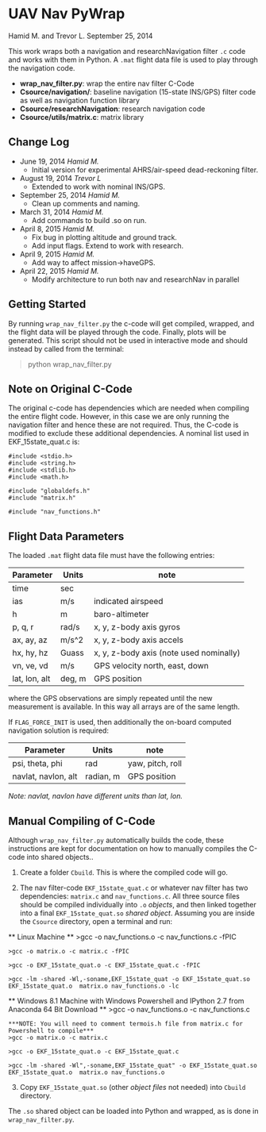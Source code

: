 # UAV Nav PyWrap
Hamid M. and Trevor L.
September 25, 2014

This work wraps both a navigation and researchNavigation filter `.c` code and works with them in Python.  A `.mat` flight data file is used to play through the navigation code.

* **wrap_nav_filter.py**: wrap the entire nav filter C-Code
* **Csource/navigation/**: baseline navigation (15-state INS/GPS) filter code as well as navigation function library
* **Csource/researchNavigation**: research navigation code
* **Csource/utils/matrix.c**: matrix library
 
## Change Log

* June 19, 2014      *Hamid M.* 
    - Initial version for experimental AHRS/air-speed dead-reckoning filter.
* August 19, 2014    *Trevor L* 
    - Extended to work with nominal INS/GPS.
* September 25, 2014 *Hamid M.* 
    - Clean up comments and naming.
* March 31, 2014     *Hamid M.* 
    - Add commands to build .so on run.
* April 8, 2015      *Hamid M.* 
    - Fix bug in plotting altitude and ground track.
    - Add input flags.  Extend to work with research.
* April 9, 2015      *Hamid M.* 
    - Add way to affect mission->haveGPS.
* April 22, 2015     *Hamid M.* 
    - Modify architecture to run both nav and researchNav in parallel

## Getting Started

By running `wrap_nav_filter.py` the c-code will get compiled, wrapped, and the flight data will be played through the code.  Finally, plots will be generated.  This script should not be used in interactive mode and should instead by called from the terminal:
>python wrap_nav_filter.py

## Note on Original C-Code
The original c-code has dependencies which are needed when compiling the entire flight code.  However, in this case we are only running the navigation filter and hence these are not required.  Thus, the C-code is modified to exclude these additional dependencies.  A nominal list used in EKF_15state_quat.c is:

    #include <stdio.h>
    #include <string.h>
    #include <stdlib.h>
    #include <math.h>

    #include "globaldefs.h"
    #include "matrix.h"

    #include "nav_functions.h"

## Flight Data Parameters

The loaded `.mat` flight data file must have the following entries:

Parameter | Units | note
--- | --- | ---
time | sec | 
ias | m/s | indicated airspeed
h   | m   | baro-altimeter
p, q, r | rad/s | x, y, z-body axis gyros
ax, ay, az | m/s^2 | x, y, z-body axis accels
hx, hy, hz | Guass | x, y, z-body axis (note used nominally)
vn, ve, vd | m/s | GPS velocity north, east, down 
lat, lon, alt | deg, m | GPS position

where the GPS observations are simply repeated until the new measurement is available.  In this way all arrays are of the same length.

If `FLAG_FORCE_INIT` is used, then additionally the on-board computed navigation solution is required:


Parameter | Units | note
--- | --- | ---
psi, theta, phi | rad | yaw, pitch, roll
navlat, navlon, alt | radian, m | GPS position

*Note: navlat, navlon have different units than lat, lon.*

## Manual Compiling of C-Code

Although `wrap_nav_filter.py` automatically builds the code, these instructions are kept for documentation on how to manually compiles the C-code into shared objects..

1. Create a folder `Cbuild`.  This is where the compiled code will go. 

2. The nav filter-code `EKF_15state_quat.c` or whatever nav filter has two dependencies: `matrix.c` and `nav_functions.c`.  All three source files should be compiled individually into `.o` *objects*, and then linked together into a final `EKF_15state_quat.so` *shared object*.  Assuming you are inside the `Csource` directory, open a terminal and run:
 
  ** Linux Machine ** 
    >gcc -o nav_functions.o -c nav_functions.c -fPIC
    
    >gcc -o matrix.o -c matrix.c -fPIC
      
    >gcc -o EKF_15state_quat.o -c EKF_15state_quat.c -fPIC

    >gcc -lm -shared -Wl,-soname,EKF_15state_quat -o EKF_15state_quat.so EKF_15state_quat.o  matrix.o nav_functions.o -lc

  ** Windows 8.1 Machine with Windows Powershell and IPython 2.7 from Anaconda 64 Bit Download **
    >gcc -o nav_functions.o -c nav_functions.c
    
    ***NOTE: You will need to comment termois.h file from matrix.c for Powershell to compile***
    >gcc -o matrix.o -c matrix.c
      
    >gcc -o EKF_15state_quat.o -c EKF_15state_quat.c

    >gcc -lm -shared -Wl",-soname,EKF_15state_quat" -o EKF_15state_quat.so EKF_15state_quat.o  matrix.o nav_functions.o

3. Copy `EKF_15state_quat.so` (other *object files* not needed) into `Cbuild` directory.

The `.so` shared object can be loaded into Python and wrapped, as is done in `wrap_nav_filter.py`.

